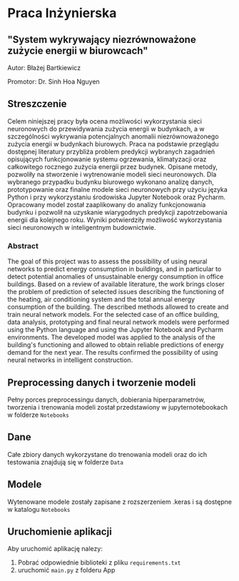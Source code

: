 # Praca Inżynierska

## "System wykrywający niezrównoważone zużycie energii w biurowcach"

Autor: Błażej Bartkiewicz

Promotor: Dr. Sinh Hoa Nguyen

## Streszczenie
Celem niniejszej pracy była ocena możliwości wykorzystania sieci neuronowych do przewidywania zużycia energii w budynkach, a w szczególności wykrywania potencjalnych anomalii niezrównoważonego zużycia energii w budynkach biurowych. Praca na podstawie przeglądu dostępnej literatury przybliża problem predykcji wybranych zagadnień opisujących funkcjonowanie systemu ogrzewania, klimatyzacji oraz całkowitego rocznego zużycia energii przez budynek. Opisane metody, pozwoliły na stworzenie i wytrenowanie modeli sieci neuronowych. Dla wybranego przypadku budynku biurowego wykonano analizę danych, prototypowanie oraz finalne modele sieci neuronowych przy użyciu języka Python i przy wykorzystaniu środowiska Jupyter Notebook oraz Pycharm. Opracowany model został zaaplikowany do analizy funkcjonowania budynku i pozwolił na uzyskanie wiarygodnych predykcji zapotrzebowania energii dla kolejnego roku. Wyniki potwierdziły możliwość wykorzystania sieci neuronowych w inteligentnym budownictwie.

### Abstract
The goal of this project was to assess the possibility of using neural networks to predict energy consumption in buildings, and in particular to detect potential anomalies of unsustainable energy consumption in office buildings. Based on a review of available literature, the work brings closer the problem of prediction of selected issues describing the functioning of the heating, air conditioning system and the total annual energy consumption of the building. The described methods allowed to create and train neural network models. For the selected case of an office building, data analysis, prototyping and final neural network models were performed using the Python language and using the Jupyter Notebook and Pycharm environments. The developed model was applied to the analysis of the building's functioning and allowed to obtain reliable predictions of energy demand for the next year. The results confirmed the possibility of using neural networks in intelligent construction.

## Preprocessing danych i tworzenie modeli
Pełny porces preprocessingu danych, dobierania hiperparametrów, tworzenia i trenowania modeli został przedstawiony w jupyternotebookach w folderze `Notebooks`

## Dane
Całe zbiory danych wykorzystane do trenowania modeli oraz do ich testowania znajdują się w folderze `Data`
## Modele
Wytenowane modele zostały zapisane z rozszerzeniem .keras i są dostępne w katalogu `Notebooks`

## Uruchomienie aplikacji
Aby uruchomić aplikację nalezy:

1) Pobrać odpowiednie biblioteki z pliku `requirements.txt`
2) uruchomić `main.py` z folderu App
